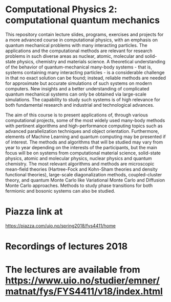 # Computational Physics 2: computational quantum mechanics
This repository contain lecture slides, programs, exercises and projects for a more advanced course in computational physics, with an 
emphasis on quantum mechanical problems with many interacting particles. The applications and the computational methods are relevant for research problems in such diverse areas as nuclear, atomic, molecular and solid-state physics, chemistry and materials science.
A theoretical understanding of the behavior of quantum-mechanical many-body systems - that is, systems containing many interacting particles - is a considerable challenge in that no exact solution can be found; instead, reliable methods are needed for approximate but accurate simulations of such systems on modern computers. New insights and a better understanding of complicated quantum mechanical systems can only be obtained via large-scale simulations. The capability to study such systems is of high relevance for both fundamental research and industrial and technological advances.

The aim of this course is to present applications of, through various computational projects, some of the most widely used many-body methods with pertinent algorithms and high-performance computing topics such as advanced parallelization techniques and object orientation. Furthermore, elements of Machine Learning and quantum computing may be presented if of interest.
The methods and algorithms that will be studied may vary from year to year depending on the interests of the participants, but the main focus will be on systems from computational material science, solid-state physics, atomic and molecular physics, nuclear physics and quantum chemistry. The most relevant algorithms and methods are microscopic mean-field theories (Hartree-Fock and Kohn-Sham theories and density functional theories), large-scale diagonalization methods, coupled-cluster theory, and quantum Monte Carlo like Variational Monte Carlo and Diffusion Monte Carlo approaches. Methods to study phase transitions for both fermionic and bosonic systems can also be studied.
# Piazza link at 
  https://piazza.com/uio.no/spring2018/fys4411/home

# Recordings of lectures  2018
  # The lectures are available from https://www.uio.no/studier/emner/matnat/fys/FYS4411/v18/index.html
